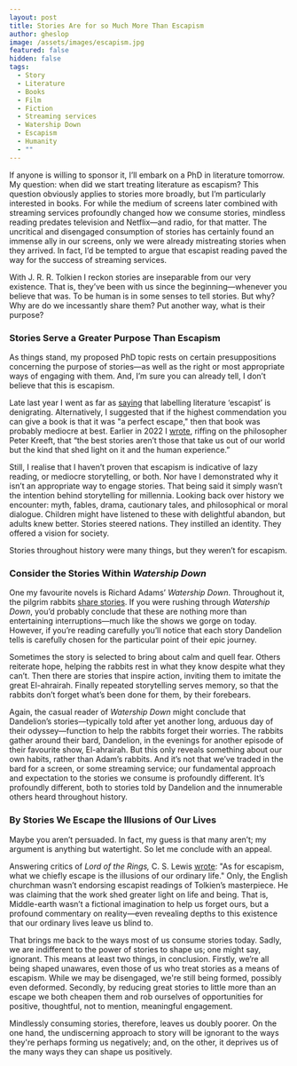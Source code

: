 ```yaml
---
layout: post
title: Stories Are for so Much More Than Escapism
author: gheslop
image: /assets/images/escapism.jpg
featured: false
hidden: false
tags:
  - Story
  - Literature
  - Books
  - Film
  - Fiction
  - Streaming services
  - Watership Down
  - Escapism
  - Humanity
  - ""
---
```

If anyone is willing to sponsor it, I’ll embark on a PhD in literature tomorrow. My question: when did we start treating literature as escapism? This question obviously applies to stories more broadly, but I’m particularly interested in books. For while the medium of screens later combined with streaming services profoundly changed how we consume stories, mindless reading predates television and Netflix—and radio, for that matter. The uncritical and disengaged consumption of stories has certainly found an immense ally in our screens, only we were already mistreating stories when they arrived. In fact, I’d be tempted to argue that escapist reading paved the way for the success of streaming services. 

With J. R. R. Tolkien I reckon stories are inseparable from our very existence. That is, they’ve been with us since the beginning—whenever you believe that was. To be human is in some senses to tell stories. But why? Why are do we incessantly share them? Put another way, what is their purpose?

### Stories Serve a Greater Purpose Than Escapism

As things stand, my proposed PhD topic rests on certain presuppositions concerning the purpose of stories—as well as the right or most appropriate ways of engaging with them. And, I’m sure you can already tell, I don’t believe that this is escapism. 

Late last year I went as far as [saying](https://rekindle.co.za/content/2022-12-12-best-books-2022) that labelling literature ‘escapist’ is denigrating. Alternatively, I suggested that if the highest commendation you can give a book is that it was "a perfect escape," then that book was probably mediocre at best. Earlier in 2022 I [wrote](https://rekindle.co.za/content/2022-06-09-reading-fiction), riffing on the philosopher Peter Kreeft, that “the best stories aren’t those that take us out of our world but the kind that shed light on it and the human experience.” 

Still, I realise that I haven’t proven that escapism is indicative of lazy reading, or mediocre storytelling, or both. Nor have I demonstrated why it isn’t an appropriate way to engage stories. That being said it simply wasn’t the intention behind storytelling for millennia. Looking back over history we encounter: myth, fables, drama, cautionary tales, and philosophical or moral dialogue. Children might have listened to these with delightful abandon, but adults knew better. Stories steered nations. They instilled an identity. They offered a vision for society.

Stories throughout history were many things, but they weren’t for escapism.

### Consider the Stories Within *Watership Down*

One my favourite novels is Richard Adams’ *Watership Down*. Throughout it, the pilgrim rabbits [share stories](https://rekindle.co.za/content/2021-10-14-the-power-of-story-to-form-community-reading-together). If you were rushing through *Watership Down*, you’d probably conclude that these are nothing more than entertaining interruptions—much like the shows we gorge on today. However, if you’re reading carefully you’ll notice that each story Dandelion tells is carefully chosen for the particular point of their epic journey.

Sometimes the story is selected to bring about calm and quell fear. Others reiterate hope, helping the rabbits rest in what they know despite what they can’t. Then there are stories that inspire action, inviting them to imitate the great El-ahrairah. Finally repeated storytelling serves memory, so that the rabbits don’t forget what’s been done for them, by their forebears.

Again, the casual reader of *Watership Down* might conclude that Dandelion’s stories—typically told after yet another long, arduous day of their odyssey—function to help the rabbits forget their worries. The rabbits gather around their bard, Dandelion, in the evenings for another episode of their favourite show, El-ahrairah. But this only reveals something about our own habits, rather than Adam’s rabbits. And it’s not that we’ve traded in the bard for a screen, or some streaming service; our fundamental approach and expectation to the stories we consume is profoundly different. It’s profoundly different, both to stories told by Dandelion and the innumerable others heard throughout history.

### By Stories We Escape the Illusions of Our Lives

Maybe you aren’t persuaded. In fact, my guess is that many aren’t; my argument is anything but watertight. So let me conclude with an appeal.

Answering critics of *Lord of the Rings,* C. S. Lewis [wrote](https://www.theonering.com/the-gods-return-to-earth-c-s-lewis-review-of-the-fellowship-of-the-ring/): "As for escapism, what we chiefly escape is the illusions of our ordinary life." Only, the English churchman wasn’t endorsing escapist readings of Tolkien’s masterpiece. He was claiming that the work shed greater light on life and being. That is, Middle-earth wasn’t a fictional imagination to help us forget ours, but a profound commentary on reality—even revealing depths to this existence that our ordinary lives leave us blind to.

That brings me back to the ways most of us consume stories today. Sadly, we are indifferent to the power of stories to shape us; one might say, ignorant. This means at least two things, in conclusion. Firstly, we’re all being shaped unawares, even those of us who treat stories as a means of escapism. While we may be disengaged, we're still being formed, possibly even deformed. Secondly, by reducing great stories to little more than an escape we both cheapen them and rob ourselves of opportunities for positive, thoughtful, not to mention, meaningful engagement.

Mindlessly consuming stories, therefore, leaves us doubly poorer. On the one hand, the undiscerning approach to story will be ignorant to the ways they're perhaps forming us negatively; and, on the other, it deprives us of the many ways they can shape us positively.